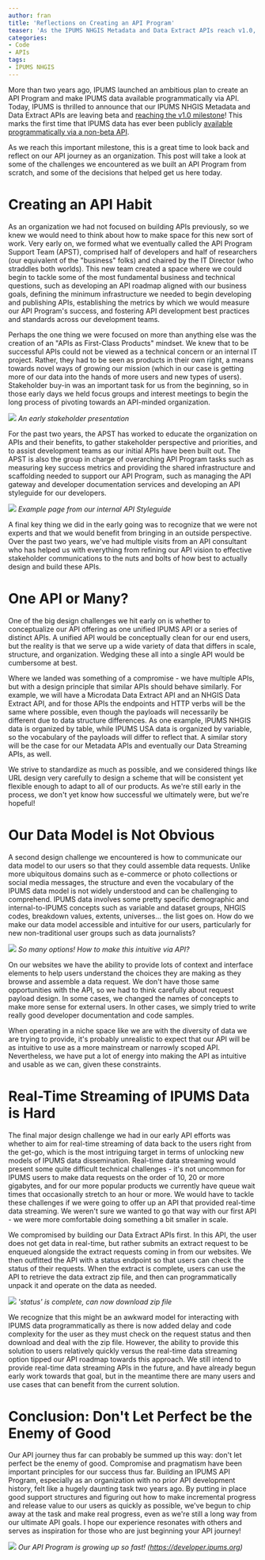 ```yaml
---
author: fran
title: 'Reflections on Creating an API Program'
teaser: 'As the IPUMS NHGIS Metadata and Data Extract APIs reach v1.0, this is a great time to look back and reflect on how we got here.'
categories: 
- Code
- APIs
tags:
- IPUMS NHGIS
---
```


More than two years ago, IPUMS launched an ambitious plan to create an API Program and make IPUMS data available programmatically via API. Today, IPUMS is thrilled to announce that our IPUMS NHGIS Metadata and Data Extract APIs are leaving beta and [reaching the v1.0 milestone](https://forum.ipums.org/t/announcing-general-availability-of-nhgis-apis/3304)! This marks the first time that IPUMS data has ever been publicly [available programmatically via a non-beta API](https://developer.ipums.org). 

As we reach this important milestone, this is a great time to look back and reflect on our API journey as an organization. This post will take a look at some of the challenges we encountered as we built an API Program from scratch, and some of the decisions that helped get us here today.

# Creating an API Habit

As an organization we had not focused on building APIs previously, so we knew we would need to think about how to make space for this new sort of work. Very early on, we formed what we eventually called the API Program Support Team (APST), comprised half of developers and half of researchers (our equivalent of the "business" folks) and chaired by the IT Director (who straddles both worlds). This new team created a space where we could begin to tackle some of the most fundamental business and technical questions, such as developing an API roadmap aligned with our business goals, defining the minimum infrastructure we needed to begin developing and publishing APIs, establishing the metrics by which we would measure our API Program's success, and fostering API development best practices and standards across our development teams.

Perhaps the one thing we were focused on more than anything else was the creation of an "APIs as First-Class Products" mindset. We knew that to be successful APIs could not be viewed as a technical concern or an internal IT project. Rather, they had to be seen as products in their own right, a means towards novel ways of growing our mission (which in our case is getting more of our data into the hands of more users and new types of users). Stakeholder buy-in was an important task for us from the beginning, so in those early days we held focus groups and interest meetings to begin the long process of pivoting towards an API-minded organization.

![](/images/apiprogram/early-presentation.png)
*An early stakeholder presentation*

For the past two years, the APST has worked to educate the organization on APIs and their benefits, to gather stakeholder perspective and priorities, and to assist development teams as our initial APIs have been built out. The APST is also the group in charge of overarching API Program tasks such as measuring key success metrics and providing the shared infrastructure and scaffolding needed to support our API Program, such as managing the API gateway and developer documentation services and developing an API styleguide for our developers.

![](/images/apiprogram/styleguide.png)
*Example page from our internal API Styleguide*

A final key thing we did in the early going was to recognize that we were not experts and that we would benefit from bringing in an outside perspective. Over the past two years, we've had multiple visits from an API consultant who has helped us with everything from refining our API vision to effective stakeholder communications to the nuts and bolts of how best to actually design and build these APIs. 

# One API or Many? 

One of the big design challenges we hit early on is whether to conceptualize our API offering as one unified IPUMS API or a series of distinct APIs. A unified API would be conceptually clean for our end users, but the reality is that we serve up a wide variety of data that differs in scale, structure, and organization. Wedging these all into a single API would be cumbersome at best.

Where we landed was something of a compromise - we have multiple APIs, but with a design principle that similar APIs should behave similarly. For example, we will have a Microdata Data Extract API and an NHGIS Data Extract API, and for those APIs the endpoints and HTTP verbs will be the same where possible, even though the payloads will necessarily be different due to data structure differences. As one example, IPUMS NHGIS data is organized by table, while IPUMS USA data is organized by variable, so the vocabulary of the payloads will differ to reflect that. A similar story will be the case for our Metadata APIs and eventually our Data Streaming APIs, as well.

We strive to standardize as much as possible, and we considered things like URL design very carefully to design a scheme that will be consistent yet flexible enough to adapt to all of our products. As we're still early in the process, we don't yet know how successful we ultimately were, but we're hopeful!

# Our Data Model is Not Obvious

A second design challenge we encountered is how to communicate our data model to our users so that they could assemble data requests. Unlike more ubiquitous domains such as e-commerce or photo collections or social media messages, the structure and even the vocabulary of the IPUMS data model is not widely understood and can be challenging to comprehend. IPUMS data involves some pretty specific demographic and internal-to-IPUMS concepts such as variable and dataset groups, NHGIS codes, breakdown values, extents, universes... the list goes on. How do we make our data model accessible and intuitive for our users, particularly for new non-traditional user groups such as data journalists?

![](/images/apiprogram/options.png)
*So many options! How to make this intuitive via API?*

On our websites we have the ability to provide lots of context and interface elements to help users understand the choices they are making as they browse and assemble a data request. We don't have those same opportunities with the API, so we had to think carefully about request payload design. In some cases, we changed the names of concepts to make more sense for external users. In other cases, we simply tried to write really good developer documentation and code samples. 

When operating in a niche space like we are with the diversity of data we are trying to provide, it's probably unrealistic to expect that our API will be as intuitive to use as a more mainstream or narrowly scoped API. Nevertheless, we have put a lot of energy into making the API as intuitive and usable as we can, given these constraints.

# Real-Time Streaming of IPUMS Data is Hard 
 
The final major design challenge we had in our early API efforts was whether to aim for real-time streaming of data back to the users right from the get-go, which is the most intriguing target in terms of unlocking new models of IPUMS data dissemination. Real-time data streaming would present some quite difficult technical challenges - it's not uncommon for IPUMS users to make data requests on the order of 10, 20 or more gigabytes, and for our more popular products we currently have queue wait times that occasionally stretch to an hour or more. We would have to tackle these challenges if we were going to offer up an API that provided real-time data streaming. We weren't sure we wanted to go that way with our first API - we were more comfortable doing something a bit smaller in scale.

We compromised by building our Data Extract APIs first. In this API, the user does not get data in real-time, but rather submits an extract request to be enqueued alongside the extract requests coming in from our websites. We then outfitted the API with a status endpoint so that users can check the status of their requests. When the extract is complete, users can use the API to retrieve the data extract zip file, and then can programmatically unpack it and operate on the data as needed. 

![](/images/apiprogram/complete.png)
*'status' is complete, can now download zip file*

We recognize that this might be an awkward model for interacting with IPUMS data programmatically as there is now added delay and code complexity for the user as they must check on the request status and then download and deal with the zip file. However, the ability to provide this solution to users relatively quickly versus the real-time data streaming option tipped our API roadmap towards this approach. We still intend to provide real-time data streaming APIs in the future, and have already begun early work towards that goal, but in the meantime there are many users and use cases that can benefit from the current solution. 

# Conclusion: Don't Let Perfect be the Enemy of Good

Our API journey thus far can probably be summed up this way: don't let perfect be the enemy of good. Compromise and pragmatism have been important principles for our success thus far. Building an IPUMS API Program, especially as an organization with no prior API development history, felt like a hugely daunting task two years ago. By putting in place good support structures and figuring out how to make incremental progress and release value to our users as quickly as possible, we've begun to chip away at the task and make real progress, even as we're still a long way from our ultimate API goals. I hope our experience resonates with others and serves as inspiration for those who are just beginning your API journey!

![](/images/apiprogram/devsite.png)
*Our API Program is growing up so fast! (https://developer.ipums.org)*

